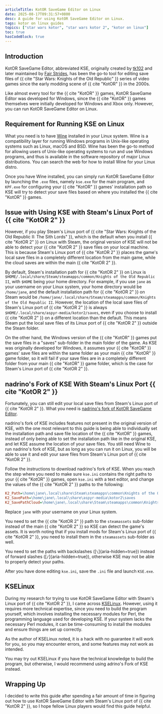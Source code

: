 ```yaml
---
articleTitle: KotOR SaveGame Editor on Linux
date: 2025-08-17T09:31:57+0800
desc: A guide for using KotOR SaveGame Editor on Linux.
tags: kotor on linux guides
topics: ["star wars kotor", "star wars kotor 2", "kotor on linux"]
toc: true
hasCodeBlock: true
---
```

## Introduction

KotOR SaveGame Editor, abbreviated KSE, originally created by [tk102](https://web.archive.org/web/20181204145431/http://www.starwarsknights.com/tools.php#kse) and later maintained by [Fair Strides](https://deadlystream.com/files/file/503-kotor-savegame-editor/), has been the go-to tool for editing save files of {{ cite "Star Wars: Knights of the Old Republic" }} series of video games since the early modding scene of {{ cite "KotOR" }} in the 2000s.

Like almost every tool for the {{ cite "KotOR" }} games, KotOR SaveGame Editor was developed for Windows, since the {{ cite "KotOR" }} games themselves were initially developed for Windows and Xbox only. However, you can run KotOR SaveGame Editor on Linux.

## Requirement for Running KSE on Linux

What you need is to have [Wine](https://www.winehq.org/) installed in your Linux system. Wine is a compatibility layer for running Windows programs in Unix-like operating systems such as Linux, macOS and BSD. Wine has been the go-to method for allowing users of Unix-like operating systems to run and use Windows programs, and thus is available in the software repository of major Linux distributions. You can search the web for how to install Wine for your Linux distro.

Once you have Wine installed, you can simply run KotOR SaveGame Editor by launching the `.exe` files, namely `kse.exe` for the main program, and `KPF.exe` for configuring your {{ cite "KotOR" }} games' installation path so KSE will try to detect your save files based on where you installed the {{ cite "KotOR" }} games.

## Issue with Using KSE with Steam's Linux Port of {{ cite "KotOR 2" }}

However, if you play Steam's Linux port of {{ cite "Star Wars: Knights of the Old Republic II: The Sith Lords" }}, which is the default when you install {{ cite "KotOR 2" }} on Linux with Steam, the original version of KSE will not be able to detect your {{ cite "KotOR 2" }} save files on your local machine. This is because Steam's Linux port of {{ cite "KotOR 2" }} places the game's local save files in a completely different location from the main game, while the cloud saves are within the main {{ cite "KotOR 2" }}.

By default, Steam's installation path for {{ cite "KotOR 2" }} on Linux is `$HOME/.local/share/Steam/steamapps/common/Knights of the Old Republic II`, with `$HOME` being your home directory. For example, if you use `jane` as your username on your Linux system, your home directory would be `/home/jane`, and the default installation path for {{ cite "KotOR 2" }} on Steam would be `/home/jane/.local/share/Steam/steamapps/common/Knights of the Old Republic II`. However, the location of the local save files of Steam's Linux port of {{ cite "KotOR 2" }} is always `$HOME/.local/share/aspyr-media/kotor2/saves`, even if you choose to install {{ cite "KotOR 2" }} on a different location than the default. This means Steam put the local save files of its Linux port of {{ cite "KotOR 2" }} outside the Steam folder.

On the other hand, the Windows version of the {{ cite "KotOR" }} games put the save files in a "saves" sub-folder in the main folder of the game. As KSE was originally developed for Windows, it assumes your {{ cite "KotOR" }} games' save files are within the same folder as your main {{ cite "KotOR" }} game folder, so it will fail if your save files are in a completely different folder from your main {{ cite "KotOR" }} game folder, which is the case for Steam's Linux port of {{ cite "KotOR 2" }}.

## nadrino's Fork of KSE With Steam's Linux Port {{ cite "KotOR 2" }}

Fortunately, you can still edit your local save files from Steam's Linux port of {{ cite "KotOR 2" }}. What you need is [nadrino's fork of KotOR SaveGame Editor](https://github.com/nadrino/kotor-savegame-editor).

nadrino's fork of KSE includes features not present in the original version of KSE, with the one most relevant to this guide is being able to individually set the installation path and save file location of the {{ cite "KotOR" }} games, instead of only being able to set the installation path like in the original KSE, and let KSE assume the location of your save files. You still need Wine to run nadrino's fork of KSE, but as long as you can run it on Linux, you will be able to use it and edit your save files from Steam's Linux port of {{ cite "KotOR 2" }}.

Follow the instructions to download nadrino's fork of KSE. When you reach the step where you need to make sure `kse.ini` contains the right paths to your {{ cite "KotOR" }} games, open `kse.ini` with a text editor, and change the values of the {{ cite "KotOR 2" }} paths to the following:

```ini
K2_Path=\home\jane\.local\share\Steam\steamapps\common\Knights of the Old Republic II\steamassets
K2_SavePath=\home\jane\.local\share\aspyr-media\kotor2\saves
K2_SavePathCloud=\home\jane\.local\share\Steam\steamapps\common\Knights of the Old Republic II\cloudsaves
```

Replace `jane` with your username on your Linux system.

You need to set the {{ cite "KotOR 2" }} path to the `steamassets` sub-folder instead of the main {{ cite "KotOR 2" }} so KSE can detect the game's assets. It is worth noting that if you install mods for Steam's Linux port of {{ cite "KotOR 2" }}, you need to install them in the `steamassets` sub-folder as well.

You need to set the paths with backslashes ([`\`]{aria-hidden=true}) instead of forward slashes ([`/`]{aria-hidden=true}), otherwise KSE may not be able to properly detect your paths.

After you have done editing `kse.ini`, save the `.ini` file and launch `KSE.exe`.

## KSELinux

During my research for trying to use KotOR SaveGame Editor with Steam's Linux port of {{ cite "KotOR 2" }}, I came across [KSELinux](https://github.com/Bolche/KSELinux). However, using it requires more technical expertise, since you need to build the program yourself, which involves installing the necessary modules for Perl, the programming language used for developing KSE. If your system lacks the necessary Perl modules, it can be time-consuming to install the modules and ensure things are set up correctly.

As the author of KSELinux noted, it is a hack with no guarantee it will work for you, so you may encounter errors, and some features may not work as intended.

You may try out KSELinux if you have the technical knowledge to build the program, but otherwise, I would recommend using adrino's Fork of KSE instead.

## Wrapping Up

I decided to write this guide after spending a fair amount of time in figuring out how to use KotOR SaveGame Editor with Steam's Linux port of {{ cite "KotOR 2" }}, so I hope fellow Linux players would find this guide helpful.
